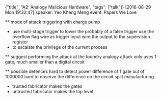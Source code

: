{"title": "A2: Analogy Malicious Hardware", "tags": ["talk"]}
[2016-08-29 Mon 19:32:47]
speaker: Yeo Kheng Meng
event: Papers We Love

** mode of attack
triggering with charge pump
* use multi-stage trigger to lower the probably of a false trigger
use the overflow flag wire as trigger input
wire the output to the supervision register
* to escalate the privilege of the current process

** suggest performing the attack at the foundry
analogy attack only uses 1 gate, much smaller than a digital circuit

** possible defences
hard to detect power difference of 1 gate out of 1000000
hard to observe the difference on the circuit
split manufacturing
* trusted fabricator makes the gates
* untrusted fabricator makes the top level

